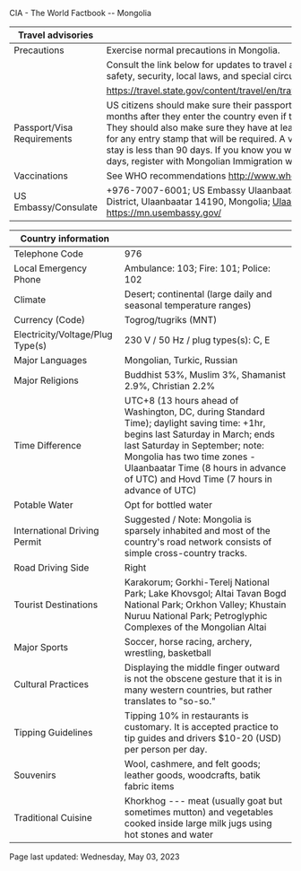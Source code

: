 CIA - The World Factbook -- Mongolia

| Travel advisories | |
| --- | --- |
| Precautions | Exercise normal precautions in Mongolia. |
| | Consult the link below for updates to travel advisories and statements on safety, security, local laws, and special circumstances in this country. |
| | <https://travel.state.gov/content/travel/en/traveladvisories/traveladvisories.html> |
| Passport/Visa Requirements | US citizens should make sure their passport will not expire for at least 6 months after they enter the country even if they do not intend to stay that long. They should also make sure they have at least 1 blank page in their passport for any entry stamp that will be required. A visa is not required as long as the stay is less than 90 days. If you know you will be in country for more than 30 days, register with Mongolian Immigration within 7 days of arrival. |
| Vaccinations | See WHO recommendations  <http://www.who.int/> |
| US Embassy/Consulate | +976-7007-6001; US Embassy Ulaanbaatar, Denver Street #3, 11th Micro-District, Ulaanbaatar 14190, Mongolia; UlaanbaatarACS@state.gov; https://mn.usembassy.gov/ |

| Country information |  |
| --- | --- |
| Telephone Code | 976 |
| Local Emergency Phone | Ambulance: 103; Fire: 101; Police: 102 |
| Climate | Desert; continental (large daily and seasonal temperature ranges) |
| Currency (Code) | Togrog/tugriks (MNT) |
| Electricity/Voltage/Plug Type(s) | 230 V / 50 Hz / plug types(s): C, E |
| Major Languages | Mongolian, Turkic, Russian |
| Major Religions | Buddhist 53%, Muslim 3%, Shamanist 2.9%, Christian 2.2% |
| Time Difference | UTC+8 (13 hours ahead of Washington, DC, during Standard Time); daylight saving time: +1hr, begins last Saturday in March; ends last Saturday in September; note: Mongolia has two time zones - Ulaanbaatar Time (8 hours in advance of UTC) and Hovd Time (7 hours in advance of UTC) |
| Potable Water | Opt for bottled water |
| International Driving Permit | Suggested / Note: Mongolia is sparsely inhabited and most of the country's road network consists of simple cross-country tracks. |
| Road Driving Side | Right |
| Tourist Destinations | Karakorum; Gorkhi-Terelj National Park; Lake Khovsgol; Altai Tavan Bogd National Park; Orkhon Valley; Khustain Nuruu National Park; Petroglyphic Complexes of the Mongolian Altai |
| Major Sports | Soccer, horse racing, archery, wrestling, basketball |
| Cultural Practices | Displaying the middle finger outward is not the obscene gesture that it is in many western countries, but rather translates to "so-so." |
| Tipping Guidelines | Tipping 10% in restaurants is customary. It is accepted practice to tip guides and drivers $10-20 (USD) per person per day. |
| Souvenirs | Wool, cashmere, and felt goods; leather goods, woodcrafts, batik fabric items |
| Traditional Cuisine | Khorkhog --- meat (usually goat but sometimes mutton) and vegetables cooked inside large milk jugs using hot stones and water |

Page last updated: Wednesday, May 03, 2023
